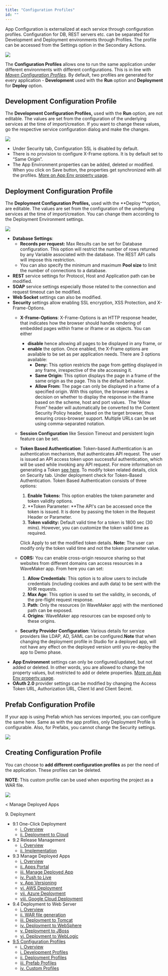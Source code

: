 ```yaml
---
title: "Configuration Profiles"
id: ""
---
```


App Configuration is externalized at each service through configuration profiles. Configuration for DB, REST servers etc. can be separated for Development and Deployment environments through Profiles. The profile can be accessed from the Settings option in the Secondary Actions.

[![](/learn/assets/config_settings.png)](/learn/assets/config_settings.png)

The **Configuration Profiles** allows one to run the same application under different environments with different configurations. This is in line with _[Maven Configuration Profiles](https://maven.apache.org/guides/mini/guide-building-for-different-environments.html)_. By default, two profiles are generated for every application - **Development** used with the **Run** option and **Deployment** for **Deploy** option.

## Development Configuration Profile

The **Development Configuration Profiles,** used with the **Run** option, are not editable. The values are set from the configuration of the underlying services at the time of import/creation. If you want to change these values, go the respective service configuration dialog and make the changes.

[![](/learn/assets/config_dev.png)](/learn/assets/config_dev.png)

- Under Security tab, Configuration SSL is disabled by default.
- There is no provision to configure X-Frame options. It is by default set to “Same Origin”.
- The App Environment properties can be added, deleted or modified. When you click on Save button, the properties get synchronized with all the profiles. [More on App Env property usage](/learn/how-tos/using-app-environment-properties/).

## Deployment Configuration Profile

The **Deployment Configuration Profiles,** used with the **Deploy **option, are editable. The values are set from the configuration of the underlying services at the time of import/creation. You can change them according to the Deployment Environment settings.

[![](/learn/assets/config_deploy.png)](/learn/assets/config_deploy.png)

- **Database Settings**:
    - **Records per request:** Max Results can be set for Database configuration. This option will restrict the number of rows returned by any Variable associated with the database. The REST API calls will impose this restriction.
    - You can also specify the minimum and maximum **Pool size** to limit the number of connections to a database.
- **REST** service settings for Protocol, Host and Application path can be modified.
- **SOAP** service settings especially those related to the connection and request timeout can be modified.
- **Web Socket** settings can also be modified.
- **Security** settings allow enabling SSL encryption, XSS Protection, and X-Frame-Options.
    - **X-Frame-Options**: X-Frame-Options is an HTTP response header, that indicates how the browser should handle rendering of embedded pages within frame or iframe or as objects. You can either
        - **disable** hence allowing all pages to be displayed in any frame, or
        - **enable** the option. Once enabled, the X-Frame options are available to be set as per application needs. There are 3 options available:
            - **Deny:** This option restricts the page from getting displayed in any frame, irrespective of the site accessing it.
            - **Same Origin:** This option displays the page in a frame of the same origin as the page. This is the default behavior.
            - **Allow From:** The page can only be displayed in a frame of a specified origin. With this option, the browser makes a decision on whether to display the response in the iframe based on the scheme, host and port values.  The “Allow From” header will automatically be converted to the Content Security Policy header, based on the target browser, thus ensuring cross-browser support. Multiple URLs can be set using comma-separated notation.
    - **Session Configuration** like Session Timeout and persistent login feature can be set.
    - **Token Based Authentication**: Token-based Authentication is an authentication mechanism, that authenticates API request. The user is issued an API access token upon successful authentication, which will be used while invoking any API request. For more information on generating a Token [see here](/learn/app-development/app-security/token-based-authentication/). To modify token related details, click on Security tab. Under deployment check for Token-Based Authentication. Token Based Authentication consists of three options:
        
        1. **Enable Tokens:** This option enables the token parameter and token validity options.
        2. **Token Parameter: **The API's can be accessed once the token is issued. It is done by passing the token in the Request Header or Parameter.
        3. **Token validity:** Default valid time for a token is 1800 sec (30 mins). However, you can customize the token valid time as required.
        
        Click Apply to set the modified token details. **Note:** The user can modify only the token valid time and not the token parameter value.
    - **CORS:** You can enable cross-origin resource sharing so that websites from different domains can access resources in a WaveMaker app. From here you can set:
        1. **Allow Credentials**: This option is to allow users to include credentials (including cookies and auth data) to be sent with the XHR requests.
        2. **Max Age**: This option is used to set the validity, in seconds, of the pre-flight request response.
        3. **Path**: Only the resources (in WaveMaker app) with the mentioned path can be exposed.
        4. **Origins**: WaveMaker app resources can be exposed only to these origins.
    - **Security Provider Configuration**: Various details for service providers like LDAP, AD, SAML can be configured.**Note** that when changing the deployment profile in Studio for a deployed app, will not have any effect on the deployed version until you re-deploy the app to Demo phase.
- **App Environment** settings can only be configured/updated, but not added or deleted. In other words, you are allowed to change the property values, but restricted to add or delete properties. [More on App Env property usage](/learn/how-tos/using-app-environment-properties/).
- **OAuth 2.0** provider settings can be modified by changing the Access Token URL, Authorization URL, Client Id and Client Secret.

## Prefab Configuration Profile

If your app is using Prefab which has services imported, you can configure the same here. Same as with the app profiles, only Deployment Profile is configurable. Also, for Prefabs, you cannot change the Security settings.

[![](/learn/assets/config_prefab.png)](/learn/assets/config_prefab.png)

## Creating Configuration Profile

You can choose to **add different configuration profiles** as per the need of the application. These profiles can be deleted.

**NOTE**: This custom profile can be used when exporting the project as a WAR file.

[![](/learn/assets/config_custom.png)](/learn/assets/config_custom.png)

< Manage Deployed Apps

9\. Deployment

- 9.1 One-Click Deployment
    - [i. Overview](/learn/app-development/deployment/one-click-deployment/)
    - [ii. Deployment to Cloud](/learn/app-development/deployment/one-click-deployment/#cloud-deployment)
- 9.2 Release Management
    - [i. Overview](/learn/app-development/deployment/release-management/)
    - [ii. Implementation](/learn/app-development/deployment/release-management/#working)
- 9.3 Manage Deployed Apps
    - [i. Overview](/learn/app-development/deployment/manage-deployed-apps/)
    - [ii. Apps Portal](/learn/app-development/deployment/manage-deployed-apps/#apps-portal)
    - [iii. Manage Deployed App](/learn/app-development/deployment/manage-deployed-apps/#manage-deployed-app)
    - [iv. Push to Live](/learn/app-development/deployment/manage-deployed-apps/#push-to-live)
    - [v. App Versioning](/learn/app-development/deployment/manage-deployed-apps/#versioning)
    - [vi. AWS Deployment](/learn/app-development/deployment/deployment-to-aws/)
    - [vii. Azure Deployment](/learn/app-development/deployment/deployment-to-azure/)
    - [viii. Google Cloud Deployment](/learn/app-development/deployment/deployment-google-cloud/)
- 9.4 Deployment to Web Server
    - [i. Overview](/learn/app-development/deployment/deployment-web-server/#)
    - [ii. WAR file generation](/learn/app-development/deployment/deployment-web-server/#war-file-generation)
    - [iii. Deployment to Tomcat](/learn/how-tos/wavemaker-application-deployment-tomcat/)
    - [iv. Deployment to WebSphere](/learn/how-tos/wavemaker-application-deployment-websphere-liberty-profile/)
    - [v. Deployment to JBoss](/learn/how-tos/wavemaker-application-deployment-jboss/)
    - [vi. Deployment to WebLogic](/learn/how-tos/wavemaker-application-deployment-weblogic-application-server/)
- [9.5 Configuration Profiles](#)
    - [i. Overview](#)
    - [i. Development Profiles](#dev-profile)
    - [ii. Deployment Profiles](#deploy-profile)
    - [iii. Prefab Profiles](#prefab-profile)
    - [iv. Custom Profiles](#custom-profile)
